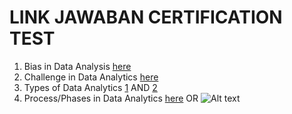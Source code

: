 # LINK JAWABAN CERTIFICATION TEST
1. Bias in Data Analysis [here](https://www.metabase.com/blog/6-most-common-type-of-data-bias-in-data-analysis#:~:text=Historical%20data%20bias%20occurs%20when,are%20mirrored%20into%20systematic%20processes.)
2. Challenge in Data Analytics [here](https://www.clearrisk.com/risk-management-blog/challenges-of-data-analytics-0)
3. Types of Data Analytics [1](https://dqlab.id/kenali-4-jenis-analisis-data-untuk-pengambilan-keputusan-bisnis-yang-tepat) AND [2](https://journal.revou.co/panduan-data-analytics/?utm_source=minicourse&utm_medium=prelecture#part-2-perbedaan-terminologi-di-data-analytics)
4. Process/Phases in Data Analytics [here](https://slidetodoc.com/advanced-data-analytics-csci-528-advanced-data-analytics/) OR ![Alt text](https://slidetodoc.com/presentation_image_h/08194687cc21dcf4c3cca11357deccf7/image-15.jpg)
